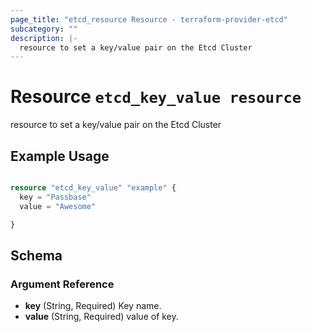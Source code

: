 ```yaml
---
page_title: "etcd_resource Resource - terraform-provider-etcd"
subcategory: ""
description: |-
  resource to set a key/value pair on the Etcd Cluster
---
```


# Resource `etcd_key_value resource`

resource to set a key/value pair on the Etcd Cluster

## Example Usage

```terraform

resource "etcd_key_value" "example" {
  key = "Passbase"
  value = "Awesome"

}

```

## Schema

### Argument Reference

- **key** (String, Required) Key name.
- **value** (String, Required) value of key.


